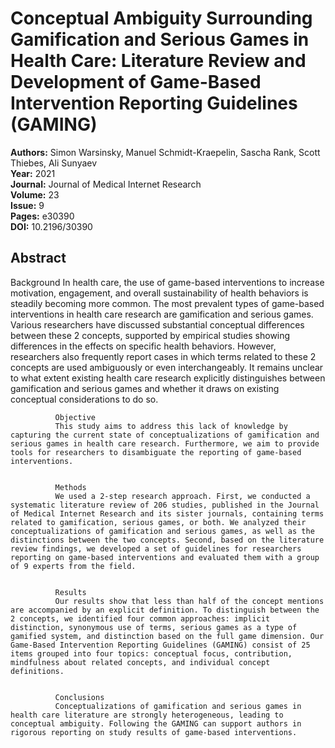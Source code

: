# Conceptual Ambiguity Surrounding Gamification and Serious Games in Health Care: Literature Review and Development of Game-Based Intervention Reporting Guidelines (GAMING)

**Authors:** Simon Warsinsky, Manuel Schmidt-Kraepelin, Sascha Rank, Scott Thiebes, Ali Sunyaev  
**Year:** 2021  
**Journal:** Journal of Medical Internet Research  
**Volume:** 23  
**Issue:** 9  
**Pages:** e30390  
**DOI:** 10.2196/30390  

## Abstract
Background
              In health care, the use of game-based interventions to increase motivation, engagement, and overall sustainability of health behaviors is steadily becoming more common. The most prevalent types of game-based interventions in health care research are gamification and serious games. Various researchers have discussed substantial conceptual differences between these 2 concepts, supported by empirical studies showing differences in the effects on specific health behaviors. However, researchers also frequently report cases in which terms related to these 2 concepts are used ambiguously or even interchangeably. It remains unclear to what extent existing health care research explicitly distinguishes between gamification and serious games and whether it draws on existing conceptual considerations to do so.
            
            
              Objective
              This study aims to address this lack of knowledge by capturing the current state of conceptualizations of gamification and serious games in health care research. Furthermore, we aim to provide tools for researchers to disambiguate the reporting of game-based interventions.
            
            
              Methods
              We used a 2-step research approach. First, we conducted a systematic literature review of 206 studies, published in the Journal of Medical Internet Research and its sister journals, containing terms related to gamification, serious games, or both. We analyzed their conceptualizations of gamification and serious games, as well as the distinctions between the two concepts. Second, based on the literature review findings, we developed a set of guidelines for researchers reporting on game-based interventions and evaluated them with a group of 9 experts from the field.
            
            
              Results
              Our results show that less than half of the concept mentions are accompanied by an explicit definition. To distinguish between the 2 concepts, we identified four common approaches: implicit distinction, synonymous use of terms, serious games as a type of gamified system, and distinction based on the full game dimension. Our Game-Based Intervention Reporting Guidelines (GAMING) consist of 25 items grouped into four topics: conceptual focus, contribution, mindfulness about related concepts, and individual concept definitions.
            
            
              Conclusions
              Conceptualizations of gamification and serious games in health care literature are strongly heterogeneous, leading to conceptual ambiguity. Following the GAMING can support authors in rigorous reporting on study results of game-based interventions.

